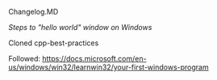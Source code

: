 Changelog.MD




*Steps to "hello world" window on Windows*

Cloned cpp-best-practices

Followed:
https://docs.microsoft.com/en-us/windows/win32/learnwin32/your-first-windows-program


